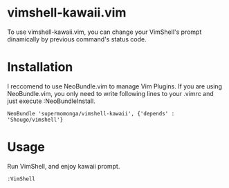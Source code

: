 # vimshell-kawaii.vim

To use vimshell-kawaii.vim, you can change your VimShell's prompt dinamically by previous command's status code.


# Installation

I reccomend to use NeoBundle.vim to manage Vim Plugins.
If you are using NeoBundle.vim, you only need to write following lines to your .vimrc and just execute :NeoBundleInstall.

    NeoBundle 'supermomonga/vimshell-kawaii', {'depends' : 'Shougo/vimshell'}

# Usage

Run VimShell, and enjoy kawaii prompt.

    :VimShell
